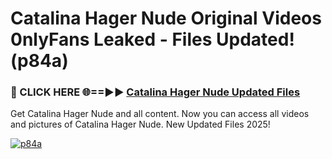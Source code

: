 # Catalina Hager Nude Original Videos 0nlyFans Leaked - Files Updated! (p84a)

<h3>🔴 CLICK HERE 🌐==►► <a href="https://tinyurl.com/yrmya6cz" rel="nofollow">Catalina Hager Nude Updated Files</a></h3>

Get Catalina Hager Nude and all content. Now you can access all videos and pictures of Catalina Hager Nude. New Updated Files 2025!

[![p84a](https://i.imgur.com/FMdXYCs.gif)](https://tinyurl.com/yrmya6cz)
